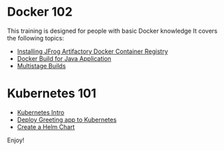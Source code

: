 # Docker 102

This training is designed for people with basic Docker knowledge
It covers the following topics:

*  [Installing JFrog Artifactory Docker Container Registry](./labs/01-install-registry.md)
*  [Docker Build for Java Application ](./labs/02-BuildJavaProject.md)
*  [Multistage Builds ](./labs/03-MultiStageBuildJavaProject.md)



# Kubernetes 101

*  [Kubernetes Intro ](./labs/04-KubernetesIntro.md)
*  [Deploy Greeting app to Kubernetes](./labs/05-DeployToKubernetes.md)
*  [Create a Helm Chart](./labs/06-CreateHelmChart.md)

Enjoy!